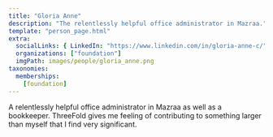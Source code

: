 ```yaml
---
title: "Gloria Anne"
description: "The relentlessly helpful office administrator in Mazraa."
template: "person_page.html"
extra:
  socialLinks: { LinkedIn: "https://www.linkedin.com/in/gloria-anne-c/"}
  organizations: ["foundation"]
  imgPath: images/people/gloria_anne.png
taxonomies:
  memberships:
    [foundation]
---
```


A relentlessly helpful office administrator in Mazraa as well as a bookkeeper. ThreeFold gives me feeling of contributing to something larger than myself that I find very significant.